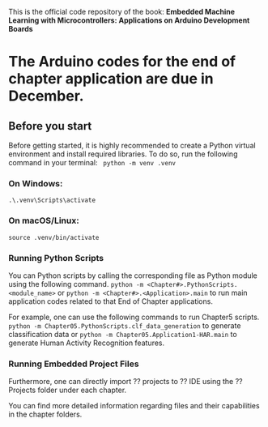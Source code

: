 This is the official code repository of the book:
**Embedded Machine Learning with Microcontrollers: Applications on Arduino Development Boards**

# The Arduino codes for the end of chapter application are due in December.

## Before you start
Before getting started, it is highly recommended to create a Python virtual environment and install required libraries. To do so, run the following command in your terminal:
``` python -m venv .venv```
### On Windows:
```.\.venv\Scripts\activate```
### On macOS/Linux:
```source .venv/bin/activate```

### Running Python Scripts
You can Python scripts by calling the corresponding file as Python module using the following command.
```python -m <Chapter#>.PythonScripts.<module_name>```
or
```python -m <Chapter#>.<Application>.main``` to run main application codes related to that End of Chapter applications.

For example, one can use the following commands to run Chapter5 scripts.
```python -m Chapter05.PythonScripts.clf_data_generation``` to generate classification data
or 
```python -m Chapter05.Application1-HAR.main``` to generate Human Activity Recognition features.

### Running Embedded Project Files

Furthermore, one can directly import ?? projects to ?? IDE using the ?? Projects folder under each chapter.

<TBD>

You can find more detailed information regarding files and their capabilities in the chapter folders.
